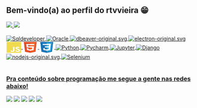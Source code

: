 ## Bem-vindo(a) ao perfil do rtvvieira 😁

 <div>
   <a href="https://github.com/rtvvieira">
   <img height="180em" src="https://github-readme-stats.vercel.app/api?username=rtvvieira&show_icons=true&theme=tokyonight&include_all_commits=true&count_private=true"/>
   <img height="180em" src="https://github-readme-stats.vercel.app/api/top-langs/?username=rtvvieira&layout=compact&langs_count=6&theme=tokyonight"/>
</div>
    
<div style="display: inline_block"><br>
  <img align="center" alt="Sqldeveloper" height="30" width="40" src="https://cdn.jsdelivr.net/gh/devicons/devicon@latest/icons/sqldeveloper/sqldeveloper-original.svg">
  <img align="center" alt="Oracle" height="30" width="40" src="https://cdn.jsdelivr.net/gh/devicons/devicon@latest/icons/oracle/oracle-original.svg">
  <img align="center" alt="dbeaver-original.svg" height="30" width="40" src="https://cdn.jsdelivr.net/gh/devicons/devicon@latest/icons/dbeaver/dbeaver-original.svg">
  <img align="center" alt="electron-original.svg" height="30" width="40" src="https://cdn.jsdelivr.net/gh/devicons/devicon@latest/icons/electron/electron-original.svg">
  <img align="center" alt="javascript" height="30" width="40" src="https://raw.githubusercontent.com/devicons/devicon/master/icons/javascript/javascript-plain.svg">
  <img align="center" alt="HTML" height="30" width="40" src="https://raw.githubusercontent.com/devicons/devicon/master/icons/html5/html5-original.svg">
  <img align="center" alt="CSS" height="30" width="40" src="https://raw.githubusercontent.com/devicons/devicon/master/icons/css3/css3-original.svg">
  <img align="center" alt="Python" height="30" width="40" src="https://cdn.jsdelivr.net/gh/devicons/devicon@latest/icons/python/python-original.svg">
  <img align="center" alt="Pycharm" height="30" width="40" src="https://cdn.jsdelivr.net/gh/devicons/devicon@latest/icons/pycharm/pycharm-original.svg">
  <img align="center" alt="Jupyter" height="30" width="40" src="https://cdn.jsdelivr.net/gh/devicons/devicon@latest/icons/jupyter/jupyter-original.svg">
  <img align="center" alt="Django" height="30" width="40" src="https://cdn.jsdelivr.net/gh/devicons/devicon@latest/icons/django/django-plain.svg">
  <img align="center" alt="nodejs-original.svg" height="30" width="40" src="https://cdn.jsdelivr.net/gh/devicons/devicon@latest/icons/nodejs/nodejs-original.svg">
  <img align="center" alt="Selenium" height="30" width="40" src="https://cdn.jsdelivr.net/gh/devicons/devicon@latest/icons/selenium/selenium-original.svg">
</div>
 
<br>
 
### Pra conteúdo sobre programação me segue a gente nas redes abaixo!
 
<div> 
  <a href="" target="_blank"><img src="https://img.shields.io/badge/YouTube-FF0000?style=for-the-badge&logo=youtube&logoColor=white" target="_blank"></a>
  <a href="" target="_blank"><img src="https://img.shields.io/badge/-Instagram-%23E4405F?style=for-the-badge&logo=instagram&logoColor=white" target="_blank"></a>
 <a href="https://discord.gg/rogerio9132" target="_blank"><img src="https://img.shields.io/badge/Discord-7289DA?style=for-the-badge&logo=discord&logoColor=white"></a>
  <a href = "mailto:rogerio@vintec.net.br"><img src="https://img.shields.io/badge/-Gmail-%23333?style=for-the-badge&logo=gmail&logoColor=white" target="_blank"></a>
  <a href="https://www.linkedin.com/in/rogerio-tavares-vieira-455304b1/" target="_blank"><img src="https://img.shields.io/badge/-LinkedIn-%230077B5?style=for-the-badge&logo=linkedin&logoColor=white" target="_blank"></a>
</div>
